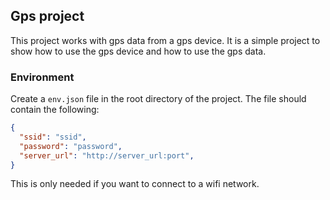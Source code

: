 ## Gps project
This project works with gps data from a gps device. It is a simple project to show how to use the gps device and how to use the gps data.

### Environment
Create a ```env.json``` file in the root directory of the project. The file should contain the following:
```json
{
  "ssid": "ssid",
  "password": "password",
  "server_url": "http://server_url:port",
}
```
This is only needed if you want to connect to a wifi network.